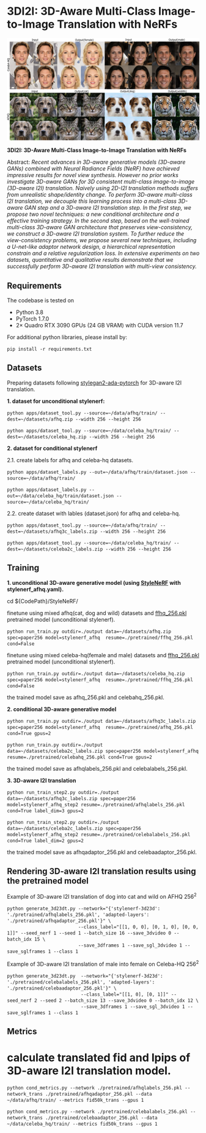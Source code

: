 # 3DI2I: 3D-Aware Multi-Class Image-to-Image Translation with NeRFs</sub>

![Random Sample](./docs/random_sample.png)

**3DI2I: 3D-Aware Multi-Class Image-to-Image Translation with NeRFs**<br>

Abstract: *Recent advances in 3D-aware generative models (3D-aware GANs) combined with Neural Radiance Fields (NeRF) have achieved impressive results for novel view synthesis. However no prior works investigate 3D-aware GANs for 3D consistent multi-class image-to-image (3D-aware I2I) translation. Naively using 2D-I2I translation methods suffers from unrealistic shape/identity change. To perform 3D-aware multi-class I2I translation, we decouple this learning process into a multi-class 3D-aware GAN step and a 3D-aware I2I translation step.   In the first step, we propose two novel techniques: a new conditional architecture and a effective training strategy.  In the second step, based on the well-trained multi-class 3D-aware GAN architecture that preserves view-consistency,  we construct a 3D-aware I2I translation system. To further reduce the view-consistency problems, we propose several new techniques, including a U-net-like adaptor network design, a hierarchical representation constrain and a relative regularization loss.   In extensive experiments on two datasets, quantitative and qualitative results demonstrate  that we successfully perform  3D-aware I2I translation  with  multi-view  consistency.*

## Requirements
The codebase is tested on 
* Python 3.8
* PyTorch 1.7.0
* 2× Quadro RTX 3090 GPUs (24 GB VRAM) with CUDA version 11.7

For additional python libraries, please install by:

```
pip install -r requirements.txt
```

## Datasets
Preparing datasets following [stylegan2-ada-pytorch](https://github.com/NVlabs/stylegan2-ada-pytorch#preparing-datasets) for 3D-aware I2I translation.

**1. dataset for unconditional stylenerf:**
```
python apps/dataset_tool.py --source=~/data/afhq/train/ --dest=~/datasets/afhq.zip --width 256 --height 256
```
```
python apps/dataset_tool.py --source=~/data/celeba_hq/train/ --dest=~/datasets/celeba_hq.zip --width 256 --height 256
```


**2. dataset for conditional stylenerf**

2.1. create labels for afhq and celeba-hq datasets. 
```
python apps/dataset_labels.py --out=~/data/afhq/train/dataset.json --source=~/data/afhq/train/
```
```
python apps/dataset_labels.py --out=~/data/celeba_hq/train/dataset.json --source=~/data/celeba_hq/train/
```

2.2. create dataset with lables (dataset.json) for afhq and celeba-hq.
```
python apps/dataset_tool.py --source=~/data/afhq/train/ --dest=~/datasets/afhq3c_labels.zip --width 256 --height 256
```
```
python apps/dataset_tool.py --source=~/data/celeba_hq/train/ --dest=~/datasets/celeba2c_labels.zip --width 256 --height 256
```

## Training
**1. unconditional 3D-aware generative model (using [StyleNeRF](https://github.com/facebookresearch/StyleNeRF) with stylenerf_afhq.yaml).**

cd ${CodePath}/StyleNeRF/

finetune using mixed afhq(cat, dog and wild) datasets and [ffhq_256.pkl](https://huggingface.co/facebook/stylenerf-ffhq-config-basic/blob/main/ffhq_256.pkl) pretrained model (unconditional stylenerf).
```
python run_train.py outdir=./output data=~/datasets/afhq.zip spec=paper256 model=stylenerf_afhq  resume=./pretrained/ffhq_256.pkl cond=False
```
finetune using mixed celeba-hq(female and male) datasets and [ffhq_256.pkl](https://huggingface.co/facebook/stylenerf-ffhq-config-basic/blob/main/ffhq_256.pkl) pretrained model (unconditional stylenerf).
```
python run_train.py outdir=./output data=~/datasets/celeba_hq.zip spec=paper256 model=stylenerf_afhq  resume=./pretrained/ffhq_256.pkl cond=False
```

the trained model save as afhq_256.pkl and celebahq_256.pkl.

**2. conditional 3D-aware generative model**

```
python run_train.py outdir=./output data=~/datasets/afhq3c_labels.zip spec=paper256 model=stylenerf_afhq  resume=./pretrained/afhq_256.pkl cond=True gpus=2
```
```
python run_train.py outdir=./output data=~/datasets/celeba2c_labels.zip spec=paper256 model=stylenerf_afhq  resume=./pretrained/celebahq_256.pkl cond=True gpus=2
```

the trained model save as afhqlabels_256.pkl and celebalabels_256.pkl.

**3. 3D-aware I2I translation**

```
python run_train_step2.py outdir=./output data=~/datasets/afhq3c_labels.zip spec=paper256 model=stylenerf_afhq_step2 resume=./pretrained/afhqlabels_256.pkl cond=True label_dim=3 gpus=2
```
```
python run_train_step2.py outdir=./output data=~/datasets/celeba2c_labels.zip spec=paper256 model=stylenerf_afhq_step2 resume=./pretrained/celebalabels_256.pkl cond=True label_dim=2 gpus=2
```

the trained model save as afhqadaptor_256.pkl and celebaadaptor_256.pkl.

## Rendering 3D-aware I2I translation results using the pretrained model

Example of 3D-aware I2I translation of dog into cat and wild on AFHQ $256^2$
```
python generate_3d23dt.py --network="{'stylenerf-3d23d': './pretrained/afhqlabels_256.pkl', 'adapted-layers': './pretrained/afhqadaptor_256.pkl'}" \
                          --class_label="[[1, 0, 0], [0, 1, 0], [0, 0, 1]]" --seed_nerf 1 --seed 1 --batch_size 16 --save_3dvideo 0 --batch_idx 15 \
                          --save_3dframes 1 --save_sgl_3dvideo 1 --save_sglframes 1 --class 1
```

Example of 3D-aware I2I translation of male into female on Celeba-HQ $256^2$
```
python generate_3d23dt.py  --network="{'stylenerf-3d23d': './pretrained/celebalabels_256.pkl', 'adapted-layers': './pretrained/celebaadaptor_256.pkl'}" \
                           --class_label="[[1, 0], [0, 1]]" --seed_nerf 2 --seed 2 --batch_size 13 --save_3dvideo 0 --batch_idx 12 \
                           --save_3dframes 1 --save_sgl_3dvideo 1 --save_sglframes 1 --class 1
```

## Metrics

# calculate translated fid and lpips of 3D-aware I2I translation model.

```
python cond_metrics.py --network ./pretrained/afhqlabels_256.pkl --network_trans ./pretrained/afhqadaptor_256.pkl --data ~/data/afhq/train/ --metrics fid50k_trans --gpus 1
```
```
python cond_metrics.py --network ./pretrained/celebalabels_256.pkl --network_trans ./pretrained/celebaadaptor_256.pkl --data ~/data/celeba_hq/train/ --metrics fid50k_trans --gpus 1
```




